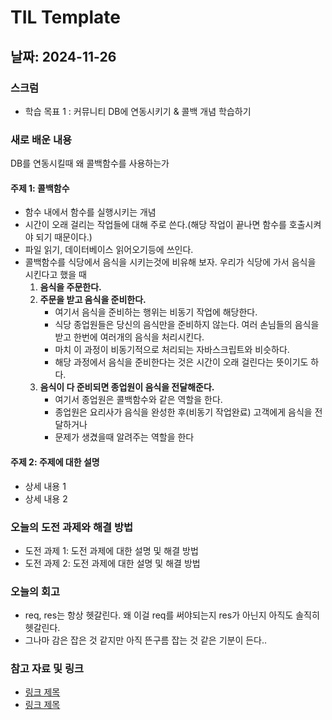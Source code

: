 # TIL Template

## 날짜: 2024-11-26

### 스크럼

- 학습 목표 1 : 커뮤니티 DB에 연동시키기 & 콜백 개념 학습하기

### 새로 배운 내용

DB를 연동시킬때 왜 콜백함수를 사용하는가

#### 주제 1: 콜백함수

- 함수 내에서 함수를 실행시키는 개념
- 시간이 오래 걸리는 작업들에 대해 주로 쓴다.(해당 작업이 끝나면 함수를 호출시켜야 되기 때문이다.)
- 파일 읽기, 데이터베이스 읽어오기등에 쓰인다.
- 콜백함수를 식당에서 음식을 시키는것에 비유해 보자. 우리가 식당에 가서 음식을 시킨다고 했을 때
  1. **음식을 주문한다.**
  2. **주문을 받고 음식을 준비한다.**
     - 여기서 음식을 준비하는 행위는 비동기 작업에 해당한다.
     - 식당 종업원들은 당신의 음식만을 준비하지 않는다. 여러 손님들의 음식을 받고 한번에 여러개의 음식을 처리시킨다.
     - 마치 이 과정이 비동기적으로 처리되는 자바스크립트와 비슷하다.
     - 해당 과정에서 음식을 준비한다는 것은 시간이 오래 걸린다는 뜻이기도 하다.
  4. **음식이 다 준비되면 종업원이 음식을 전달해준다.**
     - 여기서 종업원은 콜백함수와 같은 역할을 한다.
     - 종업원은 요리사가 음식을 완성한 후(비동기 작업완료) 고객에게 음식을 전달하거나
     - 문제가 생겼을때 알려주는 역할을 한다

#### 주제 2: 주제에 대한 설명

- 상세 내용 1
- 상세 내용 2

### 오늘의 도전 과제와 해결 방법

- 도전 과제 1: 도전 과제에 대한 설명 및 해결 방법
- 도전 과제 2: 도전 과제에 대한 설명 및 해결 방법

### 오늘의 회고

- req, res는 항상 헷갈린다. 왜 이걸 req를 써야되는지 res가 아닌지 아직도 솔직히 헷갈린다.
- 그나마 감은 잡은 것 같지만 아직 뜬구름 잡는 것 같은 기분이 든다..

### 참고 자료 및 링크

- [링크 제목](URL)
- [링크 제목](URL)
